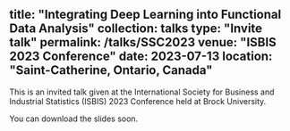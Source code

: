 title: "Integrating Deep Learning into Functional Data Analysis"
collection: talks
type: "Invite talk"
permalink: /talks/SSC2023
venue: "ISBIS 2023 Conference"
date: 2023-07-13
location: "Saint-Catherine, Ontario, Canada"
---

This is an invited talk given at the International Society for Business and Industrial Statistics (ISBIS) 2023 Conference held at Brock University. 

You can download the slides soon.
